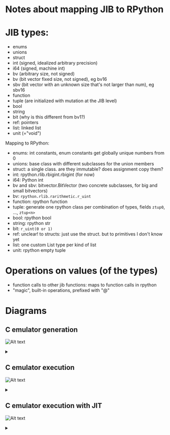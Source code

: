 Notes about mapping JIB to RPython
=

JIB types:
==

- enums
- unions
- struct
- int (signed, idealized arbitrary precision)
- i64 (signed, machine int)
- bv (arbitrary size, not signed)
- bv<num> (bit vector fixed size, not signed), eg bv16
- sbv<num> (bit vector with an unknown size that's not larger than num), eg sbv16
- function
- tuple (are initialized with mutation at the JIB level)
- bool
- string
- bit (why is this different from bv1?)
- ref: pointers
- list: linked list
- unit (="void")

Mapping to RPython:

- enums: int constants, enum constants get globally unique numbers from 0
- unions: base class with different subclasses for the union members
- struct: a single class. are they immutable? does assignment copy them?
- int: rpython.rlib.rbigint.rbigint (for now)
- i64: Python int
- bv and sbv<num>: bitvector.BitVector (two concrete subclasses, for big and small bitvectors)
- bv<num>: `rpython.rlib.rarithmetic.r_uint`
- function: rpython function
- tuple: generate one rpython class per combination of types, fields `ztup0`, ..., `ztup<n>`
- bool: rpython bool
- string: rpython str
- bit: `r_uint(0 or 1)`
- ref: unclear! to structs: just use the struct. but to primitives I don't know yet
- list: one custom List type per kind of list
- unit: rpython empty tuple



Operations on values (of the types)
==

- function calls to other jib functions: maps to function calls in rpython
- "magic", built-in operations, prefixed with "@"

Diagrams
==


## C emulator generation

![Alt text](https://g.gravizo.com/source/svg/custom_mark10?https%3A%2F%2Fraw.githubusercontent.com%2Fcfbolz%2Fpydrofoil%2Fmain%2Fdoc%2Frpythongenerationnotes.md)
<details>
<summary></summary>

```
custom_mark10
digraph hierarchy {

    node [fontname=Courier,shape=box]
    edge [fontname=Courier]

    model [label="Sail CPU ISA Specification"]
    model->coq [label="sail generates"]
    coq [label="coq model", fontcolor=blue]
    model->jib [label="sail generates"]
    jib [label="JIB intermediate representation", fontcolor=blue]
    jib->C [label="sail generates"]
    C [label="C Code", fontcolor=blue]
    support [label="Handwritten C Support Code"]
    support->emulator
    C->emulator [label="GCC generates"]
    emulator [label="emulator binary", fontcolor=blue]
}
custom_mark10
```

</details>

## C emulator execution

![Alt text](https://g.gravizo.com/source/svg/custom_mark11?https%3A%2F%2Fraw.githubusercontent.com%2Fcfbolz%2Fpydrofoil%2Fmain%2Fdoc%2Frpythongenerationnotes.md)
<details>
<summary></summary>
```graphviz
custom_mark11
digraph hierarchy {

    node [fontname=Courier,shape=box]
    edge [fontname=Courier]

    program -> binary [label="compiler generates"]
    emulator [label="emulator binary", fontcolor=blue]
    binary [label="binary file", fontcolor=blue]
    binary->emulator [label="input to"]
    emulator->behaviour
    behaviour [shape=none, fontcolor=red]
}
custom_mark11
```

</details>

## Pydrofoil: C emulator generation with JIT

![Alt text](https://g.gravizo.com/source/svg/custom_mark12?https%3A%2F%2Fraw.githubusercontent.com%2Fcfbolz%2Fpydrofoil%2Fmain%2Fdoc%2Frpythongenerationnotes.md)
<details>
<summary></summary>
```graphviz
custom_mark12
digraph hierarchy {

    node [fontname=Courier,shape=box] 
    edge [fontname=Courier]

    model [label="Sail CPU ISA Specification"]
    model->jib [label="sail generates"]
    jib [label="JIB intermediate representation", fontcolor=blue]
    jib->rpython [label="pydrofoil generates"]
    rpython [label="RPython Code", fontcolor=blue]
    support [label="Handwritten RPython Support Code"]
    support->emulator
    rpython->emulator [label="RPython generates"]
    emulator [label="emulator binary with jit", fontcolor=blue] 
}
custom_mark12
```

</details>

## C emulator execution with JIT


![Alt text](https://g.gravizo.com/source/svg/custom_mark13?https%3A%2F%2Fraw.githubusercontent.com%2Fcfbolz%2Fpydrofoil%2Fmain%2Fdoc%2Frpythongenerationnotes.md)
<details>
<summary></summary>
```graphviz
custom_mark13
digraph hierarchy {

    node [fontname=Courier,shape=box] 
    edge [fontname=Courier]

    program -> binary [label="compiler generates"]
    emulator [label="emulator binary with jit", fontcolor=blue]
    binary [label="binary file [guest]", fontcolor=blue]
    binary->emulator [label="input to"]
    jit->behaviour
    emulator->jit [label="at runtime produces"]
    jit [label="machine code [host]", fontcolor=blue]
    behaviour [shape=none, fontcolor=red]
}
custom_mark13
```

</details>

